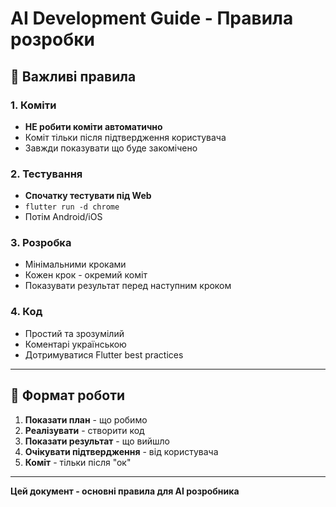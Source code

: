 # AI Development Guide - Правила розробки

## 🚨 Важливі правила

### 1. Коміти
- **НЕ робити коміти автоматично**
- Коміт тільки після підтвердження користувача
- Завжди показувати що буде закомічено

### 2. Тестування
- **Спочатку тестувати під Web**
- `flutter run -d chrome`
- Потім Android/iOS

### 3. Розробка
- Мінімальними кроками
- Кожен крок - окремий коміт
- Показувати результат перед наступним кроком

### 4. Код
- Простий та зрозумілий
- Коментарі українською
- Дотримуватися Flutter best practices

---

## 📝 Формат роботи

1. **Показати план** - що робимо
2. **Реалізувати** - створити код
3. **Показати результат** - що вийшло
4. **Очікувати підтвердження** - від користувача
5. **Коміт** - тільки після "ок"

---

**Цей документ - основні правила для AI розробника**

